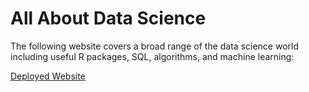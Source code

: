 # All About Data Science

The following website covers a broad range of the data science world including useful R packages, SQL, algorithms, and machine learning:

[Deployed Website](https://xpdlaldam.github.io/data_science/ "Go to website")

